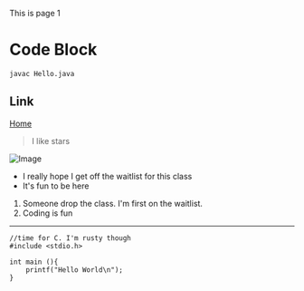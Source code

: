This is page 1

# Code Block

`javac Hello.java`

## Link

[Home](https://syna230404.github.io/cse15l-lab-reports/)

> I like stars

![Image](https://static.wikia.nocookie.net/supermarioglitchy4/images/b/b6/8ED4E41C-F0F1-49FA-9AC7-08FC9EE5F755.png/revision/latest/scale-to-width-down/1200?cb=20200209125017)

* I really hope I get off the waitlist for this class
* It's fun to be here

1. Someone drop the class. I'm first on the waitlist.
2. Coding is fun

--- 

```
//time for C. I'm rusty though
#include <stdio.h>

int main (){
    printf("Hello World\n");
}
```
